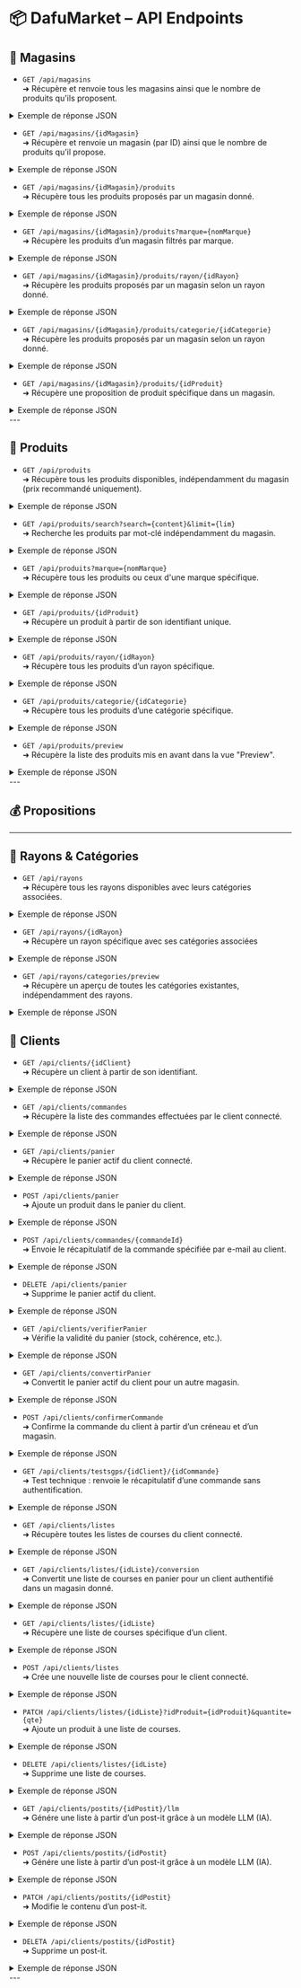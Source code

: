 # 📦 DafuMarket – API Endpoints

## 🏬 Magasins

- `GET /api/magasins`  
  ➜ Récupère et renvoie tous les magasins ainsi que le nombre de produits qu'ils proposent.
<details>
<summary>Exemple de réponse JSON</summary>

    [
      {
          "idMagasin": 1,
          "nom": "Dafu Lyon",
          "numero": "12A",
          "adresse": "12 rue Paul Bert",
          "ville": "Lyon",
          "cp": 69003,
          "coordonneesGps": "45.75,4.85",
          "countProduitsProposes": 1
      },
      {
          "idMagasin": 2,
          "nom": "Dafu Toulouse",
          "numero": "5B",
          "adresse": "5 rue Matabiau",
          "ville": "Toulouse",
          "cp": 31000,
          "coordonneesGps": "43.60,1.45",
          "countProduitsProposes": 2
      }
  ]

</details>

- `GET /api/magasins/{idMagasin}`  
  ➜ Récupère et renvoie un magasin (par ID) ainsi que le nombre de produits qu'il propose.
<details>
<summary>Exemple de réponse JSON</summary>

    {
      "idMagasin": 7,
      "nom": "Dafu Labège",
      "numero": "7G",
      "adresse": "7 avenue de l'Innovation",
      "ville": "Labège",
      "cp": 31670,
      "coordonneesGps": "43.54,1.50",
      "countProduitsProposes": 3
  }

</details> 

- `GET /api/magasins/{idMagasin}/produits`  
  ➜ Récupère tous les produits proposés par un magasin donné.
<details>
<summary>Exemple de réponse JSON</summary>

    [
    {
        "idProduit": 1,
        "nom": "Compote bébé",
        "poids": 0.1,
        "description": "Compote pomme sans sucres ajoutés",
        "nutriscore": "B",
        "origine": "France",
        "prixRecommande": 0.8,
        "imageUrl": "compote.jpg",
        "unite": "U",
        "marque": "Nestlé",
        "categories": [
            {
                "idCategorie": 3,
                "nomCategorie": "Yaourts et desserts lactés",
                "rayonDTO": {
                    "idRayon": 1,
                    "nomRayon": "Crèmerie et produits laitiers",
                    "categories": null
                }
            },
            {
                "idCategorie": 12,
                "nomCategorie": "Alimentation bébé",
                "rayonDTO": {
                    "idRayon": 4,
                    "nomRayon": "Bébé",
                    "categories": null
                }
            }
        ],
        "labels": [],
        "idMagasin": 2,
        "prixMagasin": 0.99,
        "stockDispo": 50,
        "tauxPromo": 10,
        "prixAvecPromo": 0.89
    },
    {
        "idProduit": 3,
        "nom": "Biscuits choco-noisettes",
        "poids": 0.25,
        "description": "Biscuits chocolat noisettes biologiques",
        "nutriscore": "B",
        "origine": "France",
        "prixRecommande": 3.2,
        "imageUrl": "biscuit.jpg",
        "unite": "U",
        "marque": "Bjorg",
        "categories": [
            {
                "idCategorie": 27,
                "nomCategorie": "Biscuits",
                "rayonDTO": {
                    "idRayon": 10,
                    "nomRayon": "Epicerie Sucrée",
                    "categories": null
                }
            },
            {
                "idCategorie": 30,
                "nomCategorie": "Petit-déjeuner",
                "rayonDTO": {
                    "idRayon": 10,
                    "nomRayon": "Epicerie Sucrée",
                    "categories": null
                }
            }
        ],
        "labels": [
            "AB (Agriculture Biologique)"
        ],
        "idMagasin": 2,
        "prixMagasin": 3.99,
        "stockDispo": 25,
        "tauxPromo": 0,
        "prixAvecPromo": 3.99
    }
]

</details>

- `GET /api/magasins/{idMagasin}/produits?marque={nomMarque}`  
  ➜ Récupère les produits d’un magasin filtrés par marque.
<details>
<summary>Exemple de réponse JSON</summary>

    [
    {
        "idProduit": 3,
        "nom": "Biscuits choco-noisettes",
        "poids": 0.25,
        "description": "Biscuits chocolat noisettes biologiques",
        "nutriscore": "B",
        "origine": "France",
        "prixRecommande": 3.2,
        "imageUrl": "biscuit.jpg",
        "unite": "U",
        "marque": "Bjorg",
        "categories": [
            {
                "idCategorie": 27,
                "nomCategorie": "Biscuits",
                "rayonDTO": {
                    "idRayon": 10,
                    "nomRayon": "Epicerie Sucrée",
                    "categories": null
                }
            },
            {
                "idCategorie": 30,
                "nomCategorie": "Petit-déjeuner",
                "rayonDTO": {
                    "idRayon": 10,
                    "nomRayon": "Epicerie Sucrée",
                    "categories": null
                }
            }
        ],
        "labels": [
            "AB (Agriculture Biologique)"
        ],
        "idMagasin": 2,
        "prixMagasin": 3.99,
        "stockDispo": 25,
        "tauxPromo": 0,
        "prixAvecPromo": 3.99
    }
]

</details>

- `GET /api/magasins/{idMagasin}/produits/rayon/{idRayon}`  
  ➜ Récupère les produits proposés par un magasin selon un rayon donné.
<details>
<summary>Exemple de réponse JSON</summary>

    [
    {
        "idProduit": 1,
        "nom": "Compote bébé",
        "poids": 0.1,
        "description": "Compote pomme sans sucres ajoutés",
        "nutriscore": "B",
        "origine": "France",
        "prixRecommande": 0.8,
        "imageUrl": "compote.jpg",
        "unite": "U",
        "marque": "Nestlé",
        "categories": [
            {
                "idCategorie": 3,
                "nomCategorie": "Yaourts et desserts lactés",
                "rayonDTO": {
                    "idRayon": 1,
                    "nomRayon": "Crèmerie et produits laitiers",
                    "categories": null
                }
            },
            {
                "idCategorie": 12,
                "nomCategorie": "Alimentation bébé",
                "rayonDTO": {
                    "idRayon": 4,
                    "nomRayon": "Bébé",
                    "categories": null
                }
            }
        ],
        "labels": [],
        "idMagasin": 2,
        "prixMagasin": 0.99,
        "stockDispo": 50,
        "tauxPromo": 10,
        "prixAvecPromo": 0.89
    }
]

</details>

- `GET /api/magasins/{idMagasin}/produits/categorie/{idCategorie}`  
  ➜ Récupère les produits proposés par un magasin selon un rayon donné.
<details>
<summary>Exemple de réponse JSON</summary>

    [
    {
        "idProduit": 1,
        "nom": "Compote bébé",
        "poids": 0.1,
        "description": "Compote pomme sans sucres ajoutés",
        "nutriscore": "B",
        "origine": "France",
        "prixRecommande": 0.8,
        "imageUrl": "compote.jpg",
        "unite": "U",
        "marque": "Nestlé",
        "categories": [
            {
                "idCategorie": 3,
                "nomCategorie": "Yaourts et desserts lactés",
                "rayonDTO": {
                    "idRayon": 1,
                    "nomRayon": "Crèmerie et produits laitiers",
                    "categories": null
                }
            },
            {
                "idCategorie": 12,
                "nomCategorie": "Alimentation bébé",
                "rayonDTO": {
                    "idRayon": 4,
                    "nomRayon": "Bébé",
                    "categories": null
                }
            }
        ],
        "labels": [],
        "idMagasin": 2,
        "prixMagasin": 0.99,
        "stockDispo": 50,
        "tauxPromo": 10,
        "prixAvecPromo": 0.89
    }
]

</details>

- `GET /api/magasins/{idMagasin}/produits/{idProduit}`  
  ➜ Récupère une proposition de produit spécifique dans un magasin.
<details>
<summary>Exemple de réponse JSON</summary>

    {
    "idProduit": 1,
    "nom": "Compote bébé",
    "poids": 0.1,
    "description": "Compote pomme sans sucres ajoutés",
    "nutriscore": "B",
    "origine": "France",
    "prixRecommande": 0.8,
    "imageUrl": "compote.jpg",
    "unite": "U",
    "marque": "Nestlé",
    "categories": [
        {
            "idCategorie": 3,
            "nomCategorie": "Yaourts et desserts lactés",
            "rayonDTO": {
                "idRayon": 1,
                "nomRayon": "Crèmerie et produits laitiers",
                "categories": null
            }
        },
        {
            "idCategorie": 12,
            "nomCategorie": "Alimentation bébé",
            "rayonDTO": {
                "idRayon": 4,
                "nomRayon": "Bébé",
                "categories": null
            }
        }
    ],
    "labels": [],
    "idMagasin": 2,
    "prixMagasin": 0.99,
    "stockDispo": 50,
    "tauxPromo": 10,
    "prixAvecPromo": 0.89
}

</details>
---

## 🛒 Produits

- `GET /api/produits`  
  ➜ Récupère tous les produits disponibles, indépendamment du magasin (prix recommandé uniquement).
<details>
<summary>Exemple de réponse JSON</summary>

    [
      {
          "idProduit": 1,
          "nom": "Compote bébé",
          "poids": 0.1,
          "description": "Compote pomme sans sucres ajoutés",
          "nutriscore": "B",
          "origine": "France",
          "prixRecommande": 0.8,
          "imageUrl": "compote.jpg",
          "unite": "U",
          "marque": "Nestlé",
          "categories": [
              {
                  "idCatgorie": 2,
                  "nomCategorie": "Yaourts et desserts lactés",
                  "rayonDTO": {
                      "idRayon": 1,
                      "nomRayon": "Crèmerie et produits laitiers",
                      "categories": null
                  }
              },
              {
                  "idCatgorie": 11,
                  "nomCategorie": "Alimentation bébé",
                  "rayonDTO": {
                      "idRayon": 4,
                      "nomRayon": "Bébé",
                      "categories": null
                  }
              }
          ],
          "labels": []
      },
      {
          "idProduit": 2,
          "nom": "Yaourt nature",
          "poids": 0.125,
          "description": "Yaourt nature brassé",
          "nutriscore": "A",
          "origine": "France",
          "prixRecommande": 0.6,
          "imageUrl": "yaourt.jpg",
          "unite": "U",
          "marque": "Danone",
          "categories": [
              {
                  "idCatgorie": 2,
                  "nomCategorie": "Yaourts et desserts lactés",
                  "rayonDTO": {
                      "idRayon": 1,
                      "nomRayon": "Crèmerie et produits laitiers",
                      "categories": null
                  }
              }
          ],
          "labels": []
      },
      {
          "idProduit": 3,
          "nom": "Biscuits choco-noisettes",
          "poids": 0.25,
          "description": "Biscuits chocolat noisettes biologiques",
          "nutriscore": "B",
          "origine": "France",
          "prixRecommande": 3.2,
          "imageUrl": "biscuit.jpg",
          "unite": "U",
          "marque": "Bjorg",
          "categories": [
              {
                  "idCatgorie": 25,
                  "nomCategorie": "Biscuits",
                  "rayonDTO": {
                      "idRayon": 10,
                      "nomRayon": "Epicerie Sucrée",
                      "categories": null
                  }
              },
              {
                  "idCatgorie": 27,
                  "nomCategorie": "Petit-déjeuner",
                  "rayonDTO": {
                      "idRayon": 10,
                      "nomRayon": "Epicerie Sucrée",
                      "categories": null
                  }
              }
          ],
          "labels": [
              "AB (Agriculture Biologique)"
          ]
      },
  ]

</details>

- `GET /api/produits/search?search={content}&limit={lim}`  
  ➜ Recherche les produits par mot-clé indépendamment du magasin.
<details>
<summary>Exemple de réponse JSON</summary>

    [
    {
        "idProduit": 1,
        "nom": "Compote bébé",
        "poids": 0.1,
        "description": "Compote pomme sans sucres ajoutés",
        "nutriscore": "B",
        "origine": "France",
        "prixRecommande": 0.8,
        "imageUrl": "compote.jpg",
        "unite": "U",
        "marque": "Nestlé",
        "categories": [
            {
                "idCategorie": 3,
                "nomCategorie": "Yaourts et desserts lactés",
                "rayonDTO": {
                    "idRayon": 1,
                    "nomRayon": "Crèmerie et produits laitiers",
                    "categories": null
                }
            },
            {
                "idCategorie": 12,
                "nomCategorie": "Alimentation bébé",
                "rayonDTO": {
                    "idRayon": 4,
                    "nomRayon": "Bébé",
                    "categories": null
                }
            }
        ],
        "labels": []
    }
]

</details> 

- `GET /api/produits?marque={nomMarque}`  
  ➜ Récupère tous les produits ou ceux d'une marque spécifique.
<details>
<summary>Exemple de réponse JSON</summary>

    [
    {
        "idProduit": 1,
        "nom": "Compote bébé",
        "poids": 0.1,
        "description": "Compote pomme sans sucres ajoutés",
        "nutriscore": "B",
        "origine": "France",
        "prixRecommande": 0.8,
        "imageUrl": "compote.jpg",
        "unite": "U",
        "marque": "Nestlé",
        "categories": [
            {
                "idCategorie": 3,
                "nomCategorie": "Yaourts et desserts lactés",
                "rayonDTO": {
                    "idRayon": 1,
                    "nomRayon": "Crèmerie et produits laitiers",
                    "categories": null
                }
            },
            {
                "idCategorie": 12,
                "nomCategorie": "Alimentation bébé",
                "rayonDTO": {
                    "idRayon": 4,
                    "nomRayon": "Bébé",
                    "categories": null
                }
            }
        ],
        "labels": []
    }
]

</details> 

- `GET /api/produits/{idProduit}`  
  ➜ Récupère un produit à partir de son identifiant unique.
<details>
<summary>Exemple de réponse JSON</summary>

    {
    "idProduit": 1,
    "nom": "Compote bébé",
    "poids": 0.1,
    "description": "Compote pomme sans sucres ajoutés",
    "nutriscore": "B",
    "origine": "France",
    "prixRecommande": 0.8,
    "imageUrl": "compote.jpg",
    "unite": "U",
    "marque": "Nestlé",
    "categories": [
        {
            "idCategorie": 3,
            "nomCategorie": "Yaourts et desserts lactés",
            "rayonDTO": {
                "idRayon": 1,
                "nomRayon": "Crèmerie et produits laitiers",
                "categories": null
            }
        },
        {
            "idCategorie": 12,
            "nomCategorie": "Alimentation bébé",
            "rayonDTO": {
                "idRayon": 4,
                "nomRayon": "Bébé",
                "categories": null
            }
        }
    ],
    "labels": []
}

</details> 

- `GET /api/produits/rayon/{idRayon}`  
  ➜ Récupère tous les produits d’un rayon spécifique.
<details>
<summary>Exemple de réponse JSON</summary>

    [
    {
        "idProduit": 1,
        "nom": "Compote bébé",
        "poids": 0.1,
        "description": "Compote pomme sans sucres ajoutés",
        "nutriscore": "B",
        "origine": "France",
        "prixRecommande": 0.8,
        "imageUrl": "compote.jpg",
        "unite": "U",
        "marque": "Nestlé",
        "categories": [
            {
                "idCategorie": 3,
                "nomCategorie": "Yaourts et desserts lactés",
                "rayonDTO": {
                    "idRayon": 1,
                    "nomRayon": "Crèmerie et produits laitiers",
                    "categories": null
                }
            },
            {
                "idCategorie": 12,
                "nomCategorie": "Alimentation bébé",
                "rayonDTO": {
                    "idRayon": 4,
                    "nomRayon": "Bébé",
                    "categories": null
                }
            }
        ],
        "labels": []
    },
    {
        "idProduit": 2,
        "nom": "Yaourt nature",
        "poids": 0.125,
        "description": "Yaourt nature brassé",
        "nutriscore": "A",
        "origine": "France",
        "prixRecommande": 0.6,
        "imageUrl": "yaourt.jpg",
        "unite": "U",
        "marque": "Danone",
        "categories": [
            {
                "idCategorie": 3,
                "nomCategorie": "Yaourts et desserts lactés",
                "rayonDTO": {
                    "idRayon": 1,
                    "nomRayon": "Crèmerie et produits laitiers",
                    "categories": null
                }
            }
        ],
        "labels": []
    }
]

</details>

- `GET /api/produits/categorie/{idCategorie}`  
  ➜ Récupère tous les produits d’une catégorie spécifique.
<details>
<summary>Exemple de réponse JSON</summary>

    [
    {
        "idProduit": 1,
        "nom": "Compote bébé",
        "poids": 0.1,
        "description": "Compote pomme sans sucres ajoutés",
        "nutriscore": "B",
        "origine": "France",
        "prixRecommande": 0.8,
        "imageUrl": "compote.jpg",
        "unite": "U",
        "marque": "Nestlé",
        "categories": [
            {
                "idCategorie": 3,
                "nomCategorie": "Yaourts et desserts lactés",
                "rayonDTO": {
                    "idRayon": 1,
                    "nomRayon": "Crèmerie et produits laitiers",
                    "categories": null
                }
            },
            {
                "idCategorie": 12,
                "nomCategorie": "Alimentation bébé",
                "rayonDTO": {
                    "idRayon": 4,
                    "nomRayon": "Bébé",
                    "categories": null
                }
            }
        ],
        "labels": []
    },
    {
        "idProduit": 2,
        "nom": "Yaourt nature",
        "poids": 0.125,
        "description": "Yaourt nature brassé",
        "nutriscore": "A",
        "origine": "France",
        "prixRecommande": 0.6,
        "imageUrl": "yaourt.jpg",
        "unite": "U",
        "marque": "Danone",
        "categories": [
            {
                "idCategorie": 3,
                "nomCategorie": "Yaourts et desserts lactés",
                "rayonDTO": {
                    "idRayon": 1,
                    "nomRayon": "Crèmerie et produits laitiers",
                    "categories": null
                }
            }
        ],
        "labels": []
    }
]

</details>

- `GET /api/produits/preview`  
  ➜ Récupère la liste des produits mis en avant dans la vue "Preview".
<details>
<summary>Exemple de réponse JSON</summary>

    [
    {
        "idProduit": 1,
        "nom": "Compote bébé",
        "poids": 0.1,
        "description": "Compote pomme sans sucres ajoutés",
        "nutriscore": "B",
        "origine": "France",
        "prixRecommande": 0.8,
        "imageUrl": "compote.jpg",
        "unite": "U",
        "marque": "Nestlé",
        "categories": [
            {
                "idCategorie": 3,
                "nomCategorie": "Yaourts et desserts lactés",
                "rayonDTO": {
                    "idRayon": 1,
                    "nomRayon": "Crèmerie et produits laitiers",
                    "categories": null
                }
            },
            {
                "idCategorie": 12,
                "nomCategorie": "Alimentation bébé",
                "rayonDTO": {
                    "idRayon": 4,
                    "nomRayon": "Bébé",
                    "categories": null
                }
            }
        ],
        "labels": []
    }
]

</details> 
---

## 💰 Propositions 

---

## 🧭 Rayons & Catégories

- `GET /api/rayons`  
  ➜ Récupère tous les rayons disponibles avec leurs catégories associées.
<details>
<summary>Exemple de réponse JSON</summary>

    [
        {
            "idRayon": 5,
            "nomRayon": "Animalerie",
            "categories": [
                {
                    "idCatgorie": 13,
                    "nomCategorie": "Croquettes chien",
                    "rayonDTO": null
                },
                {
                    "idCatgorie": 14,
                    "nomCategorie": "Croquettes chat",
                    "rayonDTO": null
                },
                {
                    "idCatgorie": 15,
                    "nomCategorie": "Accessoires animaux",
                    "rayonDTO": null
                }
            ]
        },
        {
            "idRayon": 6,
            "nomRayon": "Viandes et Poissons",
            "categories": [
                {
                    "idCatgorie": 16,
                    "nomCategorie": "Boucherie",
                    "rayonDTO": null
                },
                {
                    "idCatgorie": 17,
                    "nomCategorie": "Poissonnerie",
                    "rayonDTO": null
                }
            ]
        }
    ]

</details>

- `GET /api/rayons/{idRayon}`  
  ➜ Récupère un rayon spécifique avec ses catégories associées

<details>
<summary>Exemple de réponse JSON</summary>

    {
    "idRayon": 1,
    "nomRayon": "Crèmerie et produits laitiers",
    "categories": [
    {
    "idCatgorie": 1,
    "nomCategorie": "Fromages",
    "rayonDTO": null
    },
    {
    "idCatgorie": 2,
    "nomCategorie": "Yaourts et desserts lactés",
    "rayonDTO": null
    },
    {
    "idCatgorie": 3,
    "nomCategorie": "Beurres et crèmes",
    "rayonDTO": null
    }
    ]
    }

</details>

- `GET /api/rayons/categories/preview`  
  ➜ Récupère un aperçu de toutes les catégories existantes, indépendamment des rayons.
<details>
<summary>Exemple de réponse JSON</summary>

    [
    {
        "idCategorie": 1,
        "nomCategorie": "Fromages",
        "rayonDTO": {
            "idRayon": 1,
            "nomRayon": "Crèmerie et produits laitiers",
            "categories": [
                {
                    "idCategorie": 1,
                    "nomCategorie": "Fromages",
                    "rayonDTO": null
                },
                {
                    "idCategorie": 2,
                    "nomCategorie": "Oeufs",
                    "rayonDTO": null
                },
                {
                    "idCategorie": 3,
                    "nomCategorie": "Yaourts et desserts lactés",
                    "rayonDTO": null
                },
                {
                    "idCategorie": 4,
                    "nomCategorie": "Beurres et crèmes",
                    "rayonDTO": null
                }
            ]
        }
    },
    {
        "idCategorie": 9,
        "nomCategorie": "Soins du corps",
        "rayonDTO": {
            "idRayon": 3,
            "nomRayon": "Hygiène",
            "categories": [
                {
                    "idCategorie": 8,
                    "nomCategorie": "Hygiène féminine",
                    "rayonDTO": null
                },
                {
                    "idCategorie": 9,
                    "nomCategorie": "Soins du corps",
                    "rayonDTO": null
                },
                {
                    "idCategorie": 10,
                    "nomCategorie": "Hygiène bucco-dentaire",
                    "rayonDTO": null
                }
            ]
        }
    },
    {
        "idCategorie": 10,
        "nomCategorie": "Hygiène bucco-dentaire",
        "rayonDTO": {
            "idRayon": 3,
            "nomRayon": "Hygiène",
            "categories": [
                {
                    "idCategorie": 8,
                    "nomCategorie": "Hygiène féminine",
                    "rayonDTO": null
                },
                {
                    "idCategorie": 9,
                    "nomCategorie": "Soins du corps",
                    "rayonDTO": null
                },
                {
                    "idCategorie": 10,
                    "nomCategorie": "Hygiène bucco-dentaire",
                    "rayonDTO": null
                }
            ]
        }
    },
    {
        "idCategorie": 11,
        "nomCategorie": "Couches",
        "rayonDTO": {
            "idRayon": 4,
            "nomRayon": "Bébé",
            "categories": [
                {
                    "idCategorie": 11,
                    "nomCategorie": "Couches",
                    "rayonDTO": null
                },
                {
                    "idCategorie": 12,
                    "nomCategorie": "Alimentation bébé",
                    "rayonDTO": null
                },
                {
                    "idCategorie": 13,
                    "nomCategorie": "Soins bébé",
                    "rayonDTO": null
                }
            ]
        }
    },
    {
        "idCategorie": 12,
        "nomCategorie": "Alimentation bébé",
        "rayonDTO": {
            "idRayon": 4,
            "nomRayon": "Bébé",
            "categories": [
                {
                    "idCategorie": 11,
                    "nomCategorie": "Couches",
                    "rayonDTO": null
                },
                {
                    "idCategorie": 12,
                    "nomCategorie": "Alimentation bébé",
                    "rayonDTO": null
                },
                {
                    "idCategorie": 13,
                    "nomCategorie": "Soins bébé",
                    "rayonDTO": null
                }
            ]
        }
    },
    {
        "idCategorie": 13,
        "nomCategorie": "Soins bébé",
        "rayonDTO": {
            "idRayon": 4,
            "nomRayon": "Bébé",
            "categories": [
                {
                    "idCategorie": 11,
                    "nomCategorie": "Couches",
                    "rayonDTO": null
                },
                {
                    "idCategorie": 12,
                    "nomCategorie": "Alimentation bébé",
                    "rayonDTO": null
                },
                {
                    "idCategorie": 13,
                    "nomCategorie": "Soins bébé",
                    "rayonDTO": null
                }
            ]
        }
    },
    {
        "idCategorie": 17,
        "nomCategorie": "Boucherie",
        "rayonDTO": {
            "idRayon": 6,
            "nomRayon": "Viandes et Poissons",
            "categories": [
                {
                    "idCategorie": 17,
                    "nomCategorie": "Boucherie",
                    "rayonDTO": null
                },
                {
                    "idCategorie": 18,
                    "nomCategorie": "Poissonnerie",
                    "rayonDTO": null
                }
            ]
        }
    },
    {
        "idCategorie": 18,
        "nomCategorie": "Poissonnerie",
        "rayonDTO": {
            "idRayon": 6,
            "nomRayon": "Viandes et Poissons",
            "categories": [
                {
                    "idCategorie": 17,
                    "nomCategorie": "Boucherie",
                    "rayonDTO": null
                },
                {
                    "idCategorie": 18,
                    "nomCategorie": "Poissonnerie",
                    "rayonDTO": null
                }
            ]
        }
    }
]

</details>

## 🧭 Clients

- `GET /api/clients/{idClient}`  
  ➜ Récupère un client à partir de son identifiant.
<details>
<summary>Exemple de réponse JSON</summary>

    {
    "idClient": 1,
    "nom": "Dupont",
    "prenom": "Chloe",
    "email": "chloe.dupont@client.fr",
    "profilType": {
        "intitule": "Végétarien/Vegan",
        "description": "Profil pour les utilisateurs qui achètent des produits végétariens ou vegans",
        "id": 3
    },
    "compte": {
        "login": "chloe.dupont@client.fr",
        "password": "chloe",
        "createdAt": "2025-05-26T16:32:48.000+00:00",
        "username": "chloe.dupont@client.fr",
        "authorities": [],
        "enabled": true,
        "accountNonLocked": true,
        "accountNonExpired": true,
        "credentialsNonExpired": true
    },
    "numero": "12",
    "adresse": "Rue de la Paix",
    "cp": "75001",
    "ville": "Paris"
}

</details>

- `GET /api/clients/commandes`  
  ➜ Récupère la liste des commandes effectuées par le client connecté.
<details>
<summary>Exemple de réponse JSON</summary>

    [
]

</details>

- `GET /api/clients/panier`  
  ➜ Récupère le panier actif du client connecté.
<details>
<summary>Exemple de réponse JSON</summary>

    [
]

</details>

- `POST /api/clients/panier`  
  ➜ Ajoute un produit dans le panier du client.
<details>
<summary>Exemple de réponse JSON</summary>
Body (x-www-form-urlencoded):
  idProduit:123
  quantite:2
  idMagasin:1
  
    [
]

</details>

- `POST /api/clients/commandes/{commandeId}`  
  ➜ Envoie le récapitulatif de la commande spécifiée par e-mail au client.
<details>
<summary>Exemple de réponse JSON</summary>
  
    [
]

</details>

- `DELETE /api/clients/panier`  
  ➜ Supprime le panier actif du client.
<details>
<summary>Exemple de réponse JSON</summary>
  
    [
]

</details>

- `GET /api/clients/verifierPanier`  
  ➜ Vérifie la validité du panier (stock, cohérence, etc.).
<details>
<summary>Exemple de réponse JSON</summary>
  
    [
]

</details>

- `GET /api/clients/convertirPanier`  
  ➜ Convertit le panier actif du client pour un autre magasin.
<details>
<summary>Exemple de réponse JSON</summary>
  
    [
]

</details>

- `POST /api/clients/confirmerCommande`  
  ➜ Confirme la commande du client à partir d’un créneau et d’un magasin.
<details>
<summary>Exemple de réponse JSON</summary>
  
    [
]

</details>

- `GET /api/clients/testsgps/{idClient}/{idCommande}`  
  ➜ Test technique : renvoie le récapitulatif d’une commande sans authentification.
<details>
<summary>Exemple de réponse JSON</summary>
  
    [
]

</details>

- `GET /api/clients/listes`  
  ➜ Récupère toutes les listes de courses du client connecté.
<details>
<summary>Exemple de réponse JSON</summary>
  
    [
]

</details>

- `GET /api/clients/listes/{idListe}/conversion`  
  ➜ Convertit une liste de courses en panier pour un client authentifié dans un magasin donné.
<details>
<summary>Exemple de réponse JSON</summary>
  
    [
]

</details>

- `GET /api/clients/listes/{idListe}`  
  ➜ Récupère une liste de courses spécifique d’un client.
<details>
<summary>Exemple de réponse JSON</summary>
  
    [
]

</details>

- `POST /api/clients/listes`  
  ➜ Crée une nouvelle liste de courses pour le client connecté.
<details>
<summary>Exemple de réponse JSON</summary>
  Body (x-www-form-urlencoded):
    "titre":{titre}
  
    [
]

</details>

- `PATCH /api/clients/listes/{idListe}?idProduit={idProduit}&quantite={qte}`  
  ➜ Ajoute un produit à une liste de courses.
<details>
<summary>Exemple de réponse JSON</summary>
  
    [
]

</details>

- `DELETE /api/clients/listes/{idListe}`  
  ➜ Supprime une liste de courses.
<details>
<summary>Exemple de réponse JSON</summary>
  
    [
]

</details>

- `GET /api/clients/postits/{idPostit}/llm`  
  ➜ Génére une liste à partir d’un post-it grâce à un modèle LLM (IA).
<details>
<summary>Exemple de réponse JSON</summary>
  Body (x-www-form-urlencoded):
  "titre":{titre}
  
    [
]

</details>

- `POST /api/clients/postits/{idPostit}`  
  ➜ Génére une liste à partir d’un post-it grâce à un modèle LLM (IA).
<details>
<summary>Exemple de réponse JSON</summary>
  Body (x-www-form-urlencoded):
    "titre":{titre},
    "saisie":{saisie)
  
    [
]

</details>

- `PATCH /api/clients/postits/{idPostit}`  
  ➜ Modifie le contenu d’un post-it.
<details>
<summary>Exemple de réponse JSON</summary>
  Body (x-www-form-urlencoded):
    "saisie":{saisie)
  
    [
]

</details>

- `DELETA /api/clients/postits/{idPostit}`  
  ➜ Supprime un post-it.
<details>
<summary>Exemple de réponse JSON</summary>
  
    [
]

</details>
---

